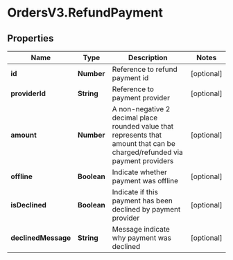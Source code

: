 # OrdersV3.RefundPayment

## Properties
Name | Type | Description | Notes
------------ | ------------- | ------------- | -------------
**id** | **Number** | Reference to refund payment id | [optional] 
**providerId** | **String** | Reference to payment provider | [optional] 
**amount** | **Number** | A non-negative 2 decimal place rounded value that represents that amount that can be charged/refunded via payment providers | [optional] 
**offline** | **Boolean** | Indicate whether payment was offline | [optional] 
**isDeclined** | **Boolean** | Indicate if this payment has been declined by payment provider | [optional] 
**declinedMessage** | **String** | Message indicate why payment was declined | [optional] 
